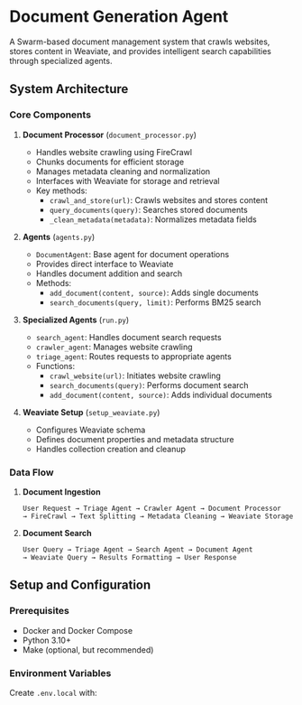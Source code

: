 # Document Generation Agent

A Swarm-based document management system that crawls websites, stores content in Weaviate, and provides intelligent search capabilities through specialized agents.

## System Architecture

### Core Components

1. **Document Processor** (`document_processor.py`)
   - Handles website crawling using FireCrawl
   - Chunks documents for efficient storage
   - Manages metadata cleaning and normalization
   - Interfaces with Weaviate for storage and retrieval
   - Key methods:
     - `crawl_and_store(url)`: Crawls websites and stores content
     - `query_documents(query)`: Searches stored documents
     - `_clean_metadata(metadata)`: Normalizes metadata fields

2. **Agents** (`agents.py`)
   - `DocumentAgent`: Base agent for document operations
   - Provides direct interface to Weaviate
   - Handles document addition and search
   - Methods:
     - `add_document(content, source)`: Adds single documents
     - `search_documents(query, limit)`: Performs BM25 search

3. **Specialized Agents** (`run.py`)
   - `search_agent`: Handles document search requests
   - `crawler_agent`: Manages website crawling
   - `triage_agent`: Routes requests to appropriate agents
   - Functions:
     - `crawl_website(url)`: Initiates website crawling
     - `search_documents(query)`: Performs document search
     - `add_document(content, source)`: Adds individual documents

4. **Weaviate Setup** (`setup_weaviate.py`)
   - Configures Weaviate schema
   - Defines document properties and metadata structure
   - Handles collection creation and cleanup

### Data Flow

1. **Document Ingestion**
   ```
   User Request → Triage Agent → Crawler Agent → Document Processor 
   → FireCrawl → Text Splitting → Metadata Cleaning → Weaviate Storage
   ```

2. **Document Search**
   ```
   User Query → Triage Agent → Search Agent → Document Agent 
   → Weaviate Query → Results Formatting → User Response
   ```

## Setup and Configuration

### Prerequisites
- Docker and Docker Compose
- Python 3.10+
- Make (optional, but recommended)

### Environment Variables
Create `.env.local` with: